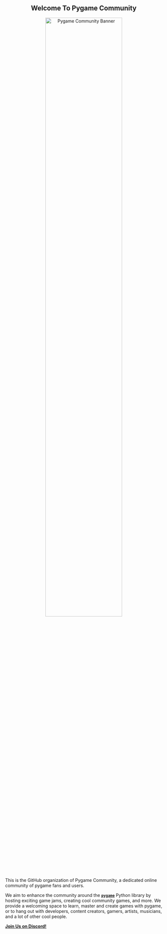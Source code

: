 <h2 align="center">Welcome To Pygame Community</h2>

<p align="center">
  <img src="https://user-images.githubusercontent.com/65417594/150978711-583ebd68-d644-4a16-a161-52e8cbd3097b.png"
       alt="Pygame Community Banner"
       width="70%">
</p>



This is the GitHub organization of Pygame Community, a dedicated online community of pygame fans and users.

We aim to enhance the community around the **[`pygame`](https://www.github.com/pygame/pygame)** Python library by hosting exciting game jams, creating cool community games, and more.
We provide a welcoming space to learn, master and create games with pygame, or to hang out with developers, content creators, gamers, artists, musicians, and a lot of other cool people.

**[Join Us on Discord!](https://discord.gg/ZuB2RySPRJ)**
